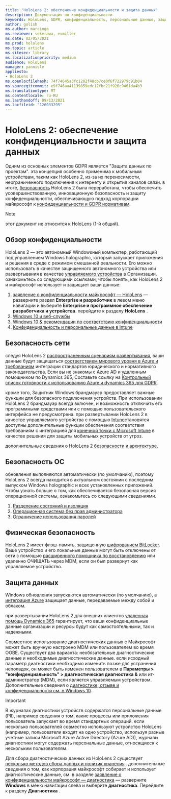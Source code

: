 ```yaml
---
title: 'HoloLens 2: обеспечение конфиденциальности и защита данных'
description: Документация по конфиденциальности
keywords: HoloLens, GDPR, конфиденциальность, персональные данные, защита данных
author: golish
ms.author: marcingo
ms.reviewer: sekerawa, evmiller
ms.date: 02/05/2021
ms.prod: hololens
ms.topic: article
ms.sitesec: library
ms.localizationpriority: medium
audience: HoloLens
manager: yannisle
appliesto:
- HoloLens 2
ms.openlocfilehash: 74f74645a3fc1282f48cb7ce0f6f722979c91b04
ms.sourcegitcommit: e9f746aa41139859edc12fbc21f926c9461da4b3
ms.translationtype: MT
ms.contentlocale: ru-RU
ms.lasthandoff: 09/13/2021
ms.locfileid: "126033295"
---
```

# <a name="hololens-2-privacy-and-data-protection"></a>HoloLens 2: обеспечение конфиденциальности и защита данных

Одним из основных элементов GDPR является "Защита данных по проектам". эта концепция особенно применима к мобильным устройствам, таким как HoloLens 2, из-за их переносимости, неограниченного подключения к интернету и открытия каналов связи. в итоге, [безопасность](/hololens/security-architecture) HoloLens 2 была переработана, чтобы обеспечить усовершенствованную, инновационную безопасность и защиту конфиденциальности, обеспечивающую подход корпорации майкрософт к [конфиденциальности и GDPR нормативам](https://privacy.microsoft.com/).

 >[!NOTE]
> этот документ не относится к HoloLens (1-й общий).

## <a name="privacy-overview"></a>Обзор конфиденциальности

HoloLens 2 — это автономный Windowsный компьютер, работающий под управлением Windows holographic, который запускает приложения и решения в среде с режимом смешанной реальности. Его можно использовать в качестве защищенного автономного устройства или развертывания в качестве [управляемого устройства](/mem/intune/fundamentals/windows-holographic-for-business) в Организации. ознакомьтесь со следующими ссылками, чтобы понять, как HoloLens 2 и майкрософт использует и защищает ваши данные:

1. [заявление о конфиденциальности майкрософт — HoloLens](https://privacy.microsoft.com/privacystatement) — разверните раздел **Enterprise и разработчик** в левом меню навигации и выберите **Enterprise и программное обеспечение разработчика и устройства**. перейдите к разделу **HoloLens** .
2. [Windows 10 и веб-службы](https://privacy.microsoft.com/windows10privacy)
3. [Windows 10 & рекомендации по соответствию конфиденциальности](/windows/privacy/windows-10-and-privacy-compliance)
4. [Конфиденциальность и персональные данные в Intune](/mem/intune/protect/privacy-personal-data)

## <a name="network-security"></a>Безопасность сети
следуя HoloLens 2 [распространенным сценариям развертывания](/hololens/common-scenarios), ваши данные будут защищаться [соответствием мирового уровня в Azure и требованиям](/azure/compliance/) интеграции стандартов юридического и нормативного законодательства. Если вы не знакомы с Azure AD и удаленным помощником по Dynamics 365, Составьте ссылку на [Контрольный список готовности к использованию Azure и dynamics 365 для GDPR](/compliance/regulatory/gdpr-arc-azure-dynamics).

кроме того, Защитник Windows брандмауэр предоставляет важные функции для безопасного подключения устройств. При использовании HoloLens 2 брандмауэр всегда включен, и возможность отключить его программными средствами или с помощью пользовательского интерфейса не предусмотрена. при развертывании HoloLens 2 в качестве управляемого устройства с помощью [Intune](/mem/intune/protect/device-compliance-get-started)становятся доступны дополнительные функции обеспечения соответствия требованиям с интеграцией для [конечной точки с Microsoft Intune](/mem/intune/protect/advanced-threat-protection) в качестве решения для защиты мобильных устройств от угроз.

дополнительные сведения о HoloLens 2 [безопасности и архитектуре](/hololens/security-architecture).

## <a name="os-security"></a>Безопасность ОС
обновления выполняются автоматически (по умолчанию), поэтому HoloLens 2 всегда находится в актуальном состоянии с последним выпуском Windows holographic и всех установленных приложений. Чтобы узнать больше о том, как обеспечивается безопасная версия операционной системы, ознакомьтесь со следующими сведениями.

1. [Разделение состояний и изоляция](/hololens/security-state-separation-isolation)
1. [Операционная система без прав администратора](/hololens/security-adminless-os)
1. [Ограничение использования паролей](/hololens/security-limiting-password-use)

## <a name="physical-security"></a>Физическая безопасность
HoloLens 2 имеет флэш-память, защищенную [шифрованием BitLocker](/hololens/security-encryption-data-protection). Ваше устройство и его локальные данные могут быть отключены от сети с помощью [расширенного помощника по восстановлению](https://www.microsoft.com/p/advanced-recovery-companion/9p74z35sfrs8#activetab=pivot:overviewtab) или удаленно ОЧИЩАТЬ через MDM, если он был развернут как управляемое устройство.

## <a name="data-protection"></a>Защита данных
Windows обновления запускаются автоматически (по умолчанию), а [интеграция Azure](/hololens/security-encryption-data-protection#Azure-integration) защищает данные, передаваемые между собой и облаком.

при развертывании HoloLens 2 для внешних клиентов [удаленная помощь Dynamics 365](/hololens/hololens2-deployment-guide) гарантирует, что ваши конфиденциальные данные организации и ресурсы будут как самостоятельными, так и надежными.

Совместное использование диагностических данных с Майкрософт может быть вручную настроено MDM или пользователем во время OOBE. Существует два варианта: необязательные диагностические данные и необходимые диагностические данные. если исходный параметр диагностики необходимо изменить позже для устранения неполадок, он может быть изменен пользователем в **Параметры > "конфиденциальность" > диагностическая диагностика &** или ит-администратор (MDM), если является управляемым устройством. Дополнительные сведения о [диагностике, отзыве и конфиденциальности см. в Windows 10](https://support.microsoft.com/windows/diagnostics-feedback-and-privacy-in-windows-10-28808a2b-a31b-dd73-dcd3-4559a5199319).

> [!Important]
> В журналах диагностики устройств содержатся персональные данные (PII), например сведения о том, какие процессы или приложения пользователь запускает во время стандартных операций. если несколько пользователей совместно используют устройство HoloLens (например, пользователи входят на одно устройство, используя разные учетные записи Microsoft Azure Active Directory (Azure AD)), журналы диагностики могут содержать персональные данные, относящиеся к нескольким пользователям.

Для сбора диагностических данных из HoloLens 2 существует [несколько методов сбора данных и политик хранения](/hololens/hololens-diagnostic-logs) .  дополнительные сведения о том, как корпорация майкрософт собирает и использует диагностические данные, см. в разделе [заявление о конфиденциальности майкрософт — диагностика](https://privacy.microsoft.com/privacystatement) — разверните **Windows** в меню навигации слева и выберите **диагностика**. Перейдите к разделу **Диагностика** .
